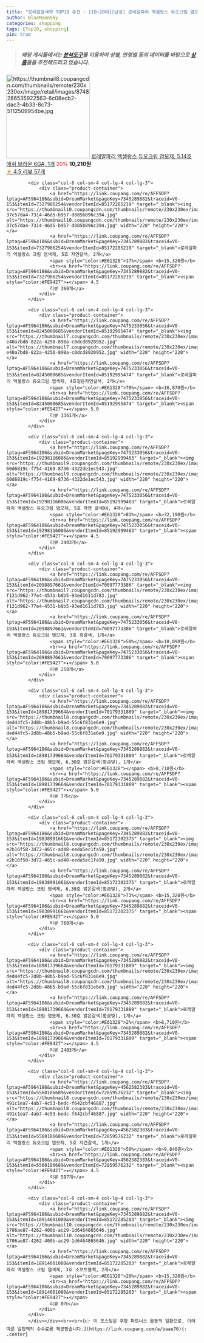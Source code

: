 ```yaml
---
title: "로레알염색약 TOP10 추천 - [10~20대][남성] 로레알파리 엑셀랑스 듀오크림 염모제, 5.14호 애쉬 브라운 6GA, 1개"
author: BlueMoonSky
categories: shopping
tags: [Top10, shopping]
pin: true
---
```


> ##### 해당 게시물에서는 [**분석도구**](https://itemscout.io/)를 이용하여 **성별**, **연령별** 등의 데이터를 바탕으로 [**상품**](https://link.coupang.com/a/baae76)들을 추천해드리고 있습니다.
<div class="container"><div class="row">
            <div class="col-6 col-sm-4 col-lg-4 col-lg-3">
                <div class="product-container">
                    <a href="https://link.coupang.com/re/AFFSDP?lptag=AF5964186&subid=DreamMarket&pageKey=7475233056&traceid=V0-153&itemId=18939222589&vendorItemId=71901186217" target="_blank"><img src="https://thumbnail8.coupangcdn.com/thumbnails/remote/230x230ex/image/retail/images/8748286535922563-6c08ecb2-dac3-4b33-8c73-5112509954be.jpg" alt="https://thumbnail8.coupangcdn.com/thumbnails/remote/230x230ex/image/retail/images/8748286535922563-6c08ecb2-dac3-4b33-8c73-5112509954be.jpg" width="220" height="220"></a>
                    <a href="https://link.coupang.com/re/AFFSDP?lptag=AF5964186&subid=DreamMarket&pageKey=7475233056&traceid=V0-153&itemId=18939222589&vendorItemId=71901186217" target="_blank">로레알파리 엑셀랑스 듀오크림 염모제, 5.14호 애쉬 브라운 6GA, 1개</a>
                    <span style="color:#E61328">20%</span> <b>10,210원</b>
                    <br><a href="https://link.coupang.com/re/AFFSDP?lptag=AF5964186&subid=DreamMarket&pageKey=7475233056&traceid=V0-153&itemId=18939222589&vendorItemId=71901186217" target="_blank"><span style="color:#FE9427">★</span> 4.5
                    리뷰 57개</a>
                </div>
            </div>
            
            <div class="col-6 col-sm-4 col-lg-4 col-lg-3">
                <div class="product-container">
                    <a href="https://link.coupang.com/re/AFFSDP?lptag=AF5964186&subid=DreamMarket&pageKey=7345289882&traceid=V0-153&itemId=7327986254&vendorItemId=85172285219" target="_blank"><img src="https://thumbnail10.coupangcdn.com/thumbnails/remote/230x230ex/image/retail/images/8759565208978262-37c57da4-7314-46d5-b957-d885b896c394.jpg" alt="https://thumbnail10.coupangcdn.com/thumbnails/remote/230x230ex/image/retail/images/8759565208978262-37c57da4-7314-46d5-b957-d885b896c394.jpg" width="220" height="220"></a>
                    <a href="https://link.coupang.com/re/AFFSDP?lptag=AF5964186&subid=DreamMarket&pageKey=7345289882&traceid=V0-153&itemId=7327986254&vendorItemId=85172285219" target="_blank">로레알파리 엑셀랑스 크림 염색제, 5호 자연갈색, 2개</a>
                    <span style="color:#E61328">17%</span> <b>15,320원</b>
                    <br><a href="https://link.coupang.com/re/AFFSDP?lptag=AF5964186&subid=DreamMarket&pageKey=7345289882&traceid=V0-153&itemId=7327986254&vendorItemId=85172285219" target="_blank"><span style="color:#FE9427">★</span> 4.5
                    리뷰 360개</a>
                </div>
            </div>
            
            <div class="col-6 col-sm-4 col-lg-4 col-lg-3">
                <div class="product-container">
                    <a href="https://link.coupang.com/re/AFFSDP?lptag=AF5964186&subid=DreamMarket&pageKey=7475233056&traceid=V0-153&itemId=8245000685&vendorItemId=85192995474" target="_blank"><img src="https://thumbnail7.coupangcdn.com/thumbnails/remote/230x230ex/image/retail/images/8768310107579705-e40a7bd8-822a-4250-898a-c0dcd8920952.jpg" alt="https://thumbnail7.coupangcdn.com/thumbnails/remote/230x230ex/image/retail/images/8768310107579705-e40a7bd8-822a-4250-898a-c0dcd8920952.jpg" width="220" height="220"></a>
                    <a href="https://link.coupang.com/re/AFFSDP?lptag=AF5964186&subid=DreamMarket&pageKey=7475233056&traceid=V0-153&itemId=8245000685&vendorItemId=85192995474" target="_blank">로레알파리 엑셀랑스 듀오크림 염색제, 4호짙은자연갈색, 2개</a>
                    <span style="color:#E61328">70%</span> <b>16,870원</b>
                    <br><a href="https://link.coupang.com/re/AFFSDP?lptag=AF5964186&subid=DreamMarket&pageKey=7475233056&traceid=V0-153&itemId=8245000685&vendorItemId=85192995474" target="_blank"><span style="color:#FE9427">★</span> 5.0
                    리뷰 1361개</a>
                </div>
            </div>
            
            <div class="col-6 col-sm-4 col-lg-4 col-lg-3">
                <div class="product-container">
                    <a href="https://link.coupang.com/re/AFFSDP?lptag=AF5964186&subid=DreamMarket&pageKey=7475233056&traceid=V0-153&itemId=19298116086&vendorItemId=85192999483" target="_blank"><img src="https://thumbnail9.coupangcdn.com/thumbnails/remote/230x230ex/image/retail/images/8768312469767074-60d6819c-f754-4169-8736-4322de1ec543.jpg" alt="https://thumbnail9.coupangcdn.com/thumbnails/remote/230x230ex/image/retail/images/8768312469767074-60d6819c-f754-4169-8736-4322de1ec543.jpg" width="220" height="220"></a>
                    <a href="https://link.coupang.com/re/AFFSDP?lptag=AF5964186&subid=DreamMarket&pageKey=7475233056&traceid=V0-153&itemId=19298116086&vendorItemId=85192999483" target="_blank">로레알파리 엑셀랑스 듀오크림 염모제, 5호 자연 갈색X4, 4개</a>
                    <span style="color:#E61328">81%</span> <b>32,190원</b>
                    <br><a href="https://link.coupang.com/re/AFFSDP?lptag=AF5964186&subid=DreamMarket&pageKey=7475233056&traceid=V0-153&itemId=19298116086&vendorItemId=85192999483" target="_blank"><span style="color:#FE9427">★</span> 4.5
                    리뷰 2403개</a>
                </div>
            </div>
            
            <div class="col-6 col-sm-4 col-lg-4 col-lg-3">
                <div class="product-container">
                    <a href="https://link.coupang.com/re/AFFSDP?lptag=AF5964186&subid=DreamMarket&pageKey=7475233056&traceid=V0-153&itemId=2098897661&vendorItemId=70097773386" target="_blank"><img src="https://thumbnail7.coupangcdn.com/thumbnails/remote/230x230ex/image/retail/images/8748282473432001-f121d962-77e4-4531-b8b5-93ed1611d783.jpg" alt="https://thumbnail7.coupangcdn.com/thumbnails/remote/230x230ex/image/retail/images/8748282473432001-f121d962-77e4-4531-b8b5-93ed1611d783.jpg" width="220" height="220"></a>
                    <a href="https://link.coupang.com/re/AFFSDP?lptag=AF5964186&subid=DreamMarket&pageKey=7475233056&traceid=V0-153&itemId=2098897661&vendorItemId=70097773386" target="_blank">로레알파리 엑셀랑스 듀오크림 염모제, 3호 흑갈색, 1개</a>
                    <span style="color:#E61328">50%</span> <b>10,090원</b>
                    <br><a href="https://link.coupang.com/re/AFFSDP?lptag=AF5964186&subid=DreamMarket&pageKey=7475233056&traceid=V0-153&itemId=2098897661&vendorItemId=70097773386" target="_blank"><span style="color:#FE9427">★</span> 5.0
                    리뷰 258개</a>
                </div>
            </div>
            
            <div class="col-6 col-sm-4 col-lg-4 col-lg-3">
                <div class="product-container">
                    <a href="https://link.coupang.com/re/AFFSDP?lptag=AF5964186&subid=DreamMarket&pageKey=7345289882&traceid=V0-153&itemId=18981739664&vendorItemId=70179331889" target="_blank"><img src="https://thumbnail8.coupangcdn.com/thumbnails/remote/230x230ex/image/retail/images/1505420747873075-ded44fc5-2d8b-48b5-b9ad-55c6f831e6e9.jpg" alt="https://thumbnail8.coupangcdn.com/thumbnails/remote/230x230ex/image/retail/images/1505420747873075-ded44fc5-2d8b-48b5-b9ad-55c6f831e6e9.jpg" width="220" height="220"></a>
                    <a href="https://link.coupang.com/re/AFFSDP?lptag=AF5964186&subid=DreamMarket&pageKey=7345289882&traceid=V0-153&itemId=18981739664&vendorItemId=70179331889" target="_blank">로레알파리 엑셀랑스 크림 염모제, 6.30호 밝은갈색(황금빛), 1개</a>
                    <span style="color:#E61328"></span> <b>8,710원</b>
                    <br><a href="https://link.coupang.com/re/AFFSDP?lptag=AF5964186&subid=DreamMarket&pageKey=7345289882&traceid=V0-153&itemId=18981739664&vendorItemId=70179331889" target="_blank"><span style="color:#FE9427">★</span> 5.0
                    리뷰 7개</a>
                </div>
            </div>
            
            <div class="col-6 col-sm-4 col-lg-4 col-lg-3">
                <div class="product-container">
                    <a href="https://link.coupang.com/re/AFFSDP?lptag=AF5964186&subid=DreamMarket&pageKey=7345289882&traceid=V0-153&itemId=19838991661&vendorItemId=85172302375" target="_blank"><img src="https://thumbnail8.coupangcdn.com/thumbnails/remote/230x230ex/image/retail/images/1505420857517222-e2b16f58-3d72-465c-ad48-eeda5ec1fa50.jpg" alt="https://thumbnail8.coupangcdn.com/thumbnails/remote/230x230ex/image/retail/images/1505420857517222-e2b16f58-3d72-465c-ad48-eeda5ec1fa50.jpg" width="220" height="220"></a>
                    <a href="https://link.coupang.com/re/AFFSDP?lptag=AF5964186&subid=DreamMarket&pageKey=7345289882&traceid=V0-153&itemId=19838991661&vendorItemId=85172302375" target="_blank">로레알파리 엑셀랑스 크림 염색제, 6.30호 밝은갈색(황금빛), 2개</a>
                    <span style="color:#E61328">73%</span> <b>15,320원</b>
                    <br><a href="https://link.coupang.com/re/AFFSDP?lptag=AF5964186&subid=DreamMarket&pageKey=7345289882&traceid=V0-153&itemId=19838991661&vendorItemId=85172302375" target="_blank"><span style="color:#FE9427">★</span> 5.0
                    리뷰 760개</a>
                </div>
            </div>
            
            <div class="col-6 col-sm-4 col-lg-4 col-lg-3">
                <div class="product-container">
                    <a href="https://link.coupang.com/re/AFFSDP?lptag=AF5964186&subid=DreamMarket&pageKey=7345289882&traceid=V0-153&itemId=18981739664&vendorItemId=70179331889" target="_blank"><img src="https://thumbnail8.coupangcdn.com/thumbnails/remote/230x230ex/image/retail/images/1505420747873075-ded44fc5-2d8b-48b5-b9ad-55c6f831e6e9.jpg" alt="https://thumbnail8.coupangcdn.com/thumbnails/remote/230x230ex/image/retail/images/1505420747873075-ded44fc5-2d8b-48b5-b9ad-55c6f831e6e9.jpg" width="220" height="220"></a>
                    <a href="https://link.coupang.com/re/AFFSDP?lptag=AF5964186&subid=DreamMarket&pageKey=7345289882&traceid=V0-153&itemId=18981739664&vendorItemId=70179331889" target="_blank">로레알파리 엑셀랑스 크림 염모제, 6.30호 밝은갈색(황금빛), 1개</a>
                    <span style="color:#E61328">2%</span> <b>8,710원</b>
                    <br><a href="https://link.coupang.com/re/AFFSDP?lptag=AF5964186&subid=DreamMarket&pageKey=7345289882&traceid=V0-153&itemId=18981739664&vendorItemId=70179331889" target="_blank"><span style="color:#FE9427">★</span> 4.5
                    리뷰 2403개</a>
                </div>
            </div>
            
            <div class="col-6 col-sm-4 col-lg-4 col-lg-3">
                <div class="product-container">
                    <a href="https://link.coupang.com/re/AFFSDP?lptag=AF5964186&subid=DreamMarket&pageKey=4562582383&traceid=V0-153&itemId=5560186689&vendorItemId=72859576232" target="_blank"><img src="https://thumbnail8.coupangcdn.com/thumbnails/remote/230x230ex/image/retail/images/8748283513101441-491c1ea7-4ab7-4c53-bedc-f642cbf46887.jpg" alt="https://thumbnail8.coupangcdn.com/thumbnails/remote/230x230ex/image/retail/images/8748283513101441-491c1ea7-4ab7-4c53-bedc-f642cbf46887.jpg" width="220" height="220"></a>
                    <a href="https://link.coupang.com/re/AFFSDP?lptag=AF5964186&subid=DreamMarket&pageKey=4562582383&traceid=V0-153&itemId=5560186689&vendorItemId=72859576232" target="_blank">로레알파리 엑셀랑스 듀오크림 염모제, 5호 자연갈색, 1개</a>
                    <span style="color:#E61328">50%</span> <b>9,840원</b>
                    <br><a href="https://link.coupang.com/re/AFFSDP?lptag=AF5964186&subid=DreamMarket&pageKey=4562582383&traceid=V0-153&itemId=5560186689&vendorItemId=72859576232" target="_blank"><span style="color:#FE9427">★</span> 4.5
                    리뷰 597개</a>
                </div>
            </div>
            
            <div class="col-6 col-sm-4 col-lg-4 col-lg-3">
                <div class="product-container">
                    <a href="https://link.coupang.com/re/AFFSDP?lptag=AF5964186&subid=DreamMarket&pageKey=7345289882&traceid=V0-153&itemId=18914601080&vendorItemId=85172285203" target="_blank"><img src="https://thumbnail10.coupangcdn.com/thumbnails/remote/230x230ex/image/retail/images/7805479873269868-1706ae87-4262-400b-ac29-1d6464865646.jpg" alt="https://thumbnail10.coupangcdn.com/thumbnails/remote/230x230ex/image/retail/images/7805479873269868-1706ae87-4262-400b-ac29-1d6464865646.jpg" width="220" height="220"></a>
                    <a href="https://link.coupang.com/re/AFFSDP?lptag=AF5964186&subid=DreamMarket&pageKey=7345289882&traceid=V0-153&itemId=18914601080&vendorItemId=85172285203" target="_blank">로레알파리 엑셀랑스 크림 염색제, 3호 소프트블랙, 2개</a>
                    <span style="color:#E61328">20%</span> <b>15,320원</b>
                    <br><a href="https://link.coupang.com/re/AFFSDP?lptag=AF5964186&subid=DreamMarket&pageKey=7345289882&traceid=V0-153&itemId=18914601080&vendorItemId=85172285203" target="_blank"><span style="color:#FE9427">★</span> 
                    리뷰 0개</a>
                </div>
            </div>
            </div></div><br><br>[👉 이 포스팅은 쿠팡 파트너스 활동의 일환으로, 이에 따른 일정액의 수수료를 제공받습니다.](https://link.coupang.com/a/baae76){: .center}